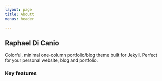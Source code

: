 ```yaml
---
layout: page
title: Aboutt
menus: header

---
```

## Raphael Di Canio

Colorful, minimal one-column portfolio/blog theme built for Jekyll. Perfect for your personal website, blog and portfolio.

### Key features